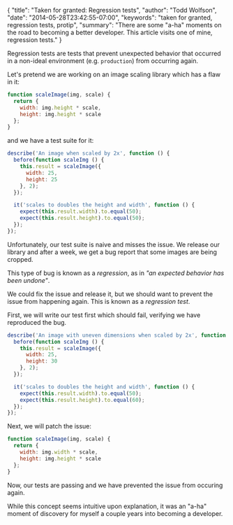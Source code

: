 {
  "title": "Taken for granted: Regression tests",
  "author": "Todd Wolfson",
  "date": "2014-05-28T23:42:55-07:00",
  "keywords": "taken for granted, regression tests, protip",
  "summary": "There are some &quot;a-ha&quot; moments on the road to becoming a better developer. This article visits one of mine, regression tests."
}

Regression tests are tests that prevent unexpected behavior that occurred in a non-ideal environment (e.g. `production`) from occurring again.

Let's pretend we are working on an image scaling library which has a flaw in it:

```js
function scaleImage(img, scale) {
  return {
    width: img.height * scale,
    height: img.height * scale
  };
}
```

and we have a test suite for it:

```js
describe('An image when scaled by 2x', function () {
  before(function scaleImg () {
    this.result = scaleImage({
      width: 25,
      height: 25
    }, 2);
  });

  it('scales to doubles the height and width', function () {
    expect(this.result.width).to.equal(50);
    expect(this.result.height).to.equal(50);
  });
});
```

Unfortunately, our test suite is naive and misses the issue. We release our library and after a week, we get a bug report that some images are being cropped.

This type of bug is known as a *regression*, as in *"an expected behavior has been undone"*.

We could fix the issue and release it, but we should want to prevent the issue from happening again. This is known as a *regression test*.

First, we will write our test first which should fail, verifying we have reproduced the bug.

```js
describe('An image with uneven dimensions when scaled by 2x', function () {
  before(function scaleImg () {
    this.result = scaleImage({
      width: 25,
      height: 30
    }, 2);
  });

  it('scales to doubles the height and width', function () {
    expect(this.result.width).to.equal(50);
    expect(this.result.height).to.equal(60);
  });
});
```

Next, we will patch the issue:

```js
function scaleImage(img, scale) {
  return {
    width: img.width * scale,
    height: img.height * scale
  };
}
```

Now, our tests are passing and we have prevented the issue from occuring again.

While this concept seems intuitive upon explanation, it was an "a-ha" moment of discovery for myself a couple years into becoming a developer.
